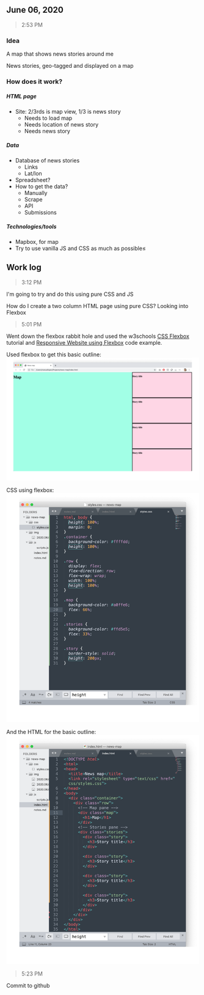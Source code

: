 ## June 06, 2020

> 2:53 PM

### Idea

A map that shows news stories around me

News stories, geo-tagged and displayed on a map

### How does it work?

##### HTML page
- Site: 2/3rds is map view, 1/3 is news story
	- Needs to load map
	- Needs location of news story
	- Needs news story

##### Data
- Database of news stories
	- Links
	- Lat/lon
- Spreadsheet? 
- How to get the data?
	- Manually
	- Scrape
	- API
	- Submissions

##### Technologies/tools
- Mapbox, for map
- Try to use vanilla JS and CSS as much as possible≤

## Work log
> 3:12 PM

I'm going to try and do this using pure CSS and JS

How do I create a two column HTML page using pure CSS? Looking into Flexbox

> 5:01 PM

Went down the flexbox rabbit hole and used the w3schools [CSS Flexbox](https://www.w3schools.com/css/css3_flexbox.asp) tutorial and [Responsive Website using Flexbox](https://www.w3schools.com/css/tryit.asp?filename=trycss3_flexbox_website2) code example.

Used flexbox to get this basic outline:
![Page outline view](.././img/2020.06.06-Page-outline.png)

CSS using flexbox:
![Page outline CSS](.././img/2020.06.06-Page-outline-CSS.png)

And the HTML for the basic outline:
![Page outline HTML](.././img/2020.06.06-Page-outline-HTML.png)

> 5:23 PM

Commit to github